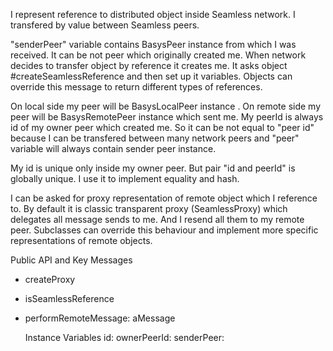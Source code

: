 I represent reference to distributed object inside Seamless network.
I transfered by value between Seamless peers.

"senderPeer" variable contains BasysPeer instance from which I was received. It can be not peer which originally created me.
When network decides to transfer object by reference it creates me. It asks object #createSeamlessReference and then set up it variables. Objects can override this message to return different types of references. 

On local side my peer will be BasysLocalPeer instance . On remote side my peer will be BasysRemotePeer instance which sent me.
My peerId is always id of my owner peer which created me. So it can be not equal to "peer id" because I can be transfered between many network peers and "peer" variable will always contain sender peer instance.

My id is unique only inside my owner peer. But pair "id and peerId" is globally unique. I use it to implement equality and hash.

I can be asked for proxy representation of remote object which I reference to. By default it is classic transparent proxy (SeamlessProxy) which  delegates all message sends to me. And I resend all them to my remote peer. 
Subclasses can override this behaviour and implement more specific representations of remote objects.

Public API and Key Messages

- createProxy
- isSeamlessReference 
- performRemoteMessage: aMessage

    Instance Variables
	id:		<Object>
	ownerPeerId:		<Object>
	senderPeer:		<BasysPeer>